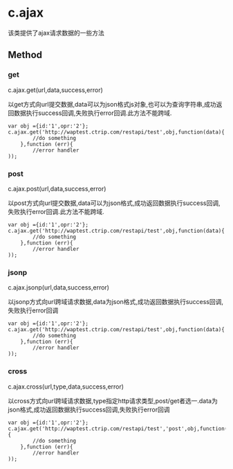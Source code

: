 # c.ajax

该类提供了ajax请求数据的一些方法

## Method

### get

  c.ajax.get(url,data,success,error)

以get方式向url提交数据,data可以为json格式js对象,也可以为查询字符串,成功返回数据执行success回调,失败执行error回调.此方法不能跨域.

    var obj ={id:'1',opr:'2'};
    c.ajax.get('http://waptest.ctrip.com/restapi/test',obj,function(data){
            //do something
        },function (err){
            //error handler
    ));

### post
c.ajax.post(url,data,success,error)


以post方式向url提交数据,data可以为json格式,成功返回数据执行success回调,失败执行error回调.此方法不能跨域.

    var obj ={id:'1',opr:'2'};
    c.ajax.get('http://waptest.ctrip.com/restapi/test',obj,function(data){
            //do something
        },function (err){
            //error handler
    ));

### jsonp

c.ajax.jsonp(url,data,success,error)


以jsonp方式向url跨域请求数据,data为json格式,成功返回数据执行success回调,失败执行error回调

    var obj ={id:'1',opr:'2'};
    c.ajax.get('http://waptest.ctrip.com/restapi/test',obj,function(data){
            //do something
        },function (err){
            //error handler
    ));


### cross

c.ajax.cross(url,type,data,success,error)


以cross方式向url跨域请求数据,type指定http请求类型,post/get者选一.data为json格式,成功返回数据执行success回调,失败执行error回调

    var obj ={id:'1',opr:'2'};
    c.ajax.get('http://waptest.ctrip.com/restapi/test','post',obj,function(data){
            //do something
        },function (err){
            //error handler
    ));
